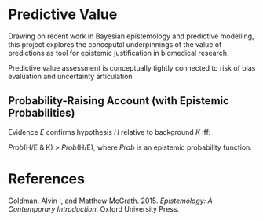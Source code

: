 # Predictive Value
Drawing on recent work in Bayesian epistemology and predictive modelling, this project explores the conceputal underpinnings of the value of predictions as tool for epistemic justification in biomedical research. 

Predictive value assessment is conceptually tightly connected to risk of bias evaluation and uncertainty articulation

## Probability-Raising Account (with Epistemic Probabilities)  
Evidence *E* confirms hypothesis *H* relative to background *K* iff:


*Prob*(H/E & K) > *Prob*(H/E), where *Prob* is an epistemic probability function. 

# References
Goldman, Alvin I, and Matthew McGrath. 2015. *Epistemology: A Contemporary Introduction*. Oxford University Press.

